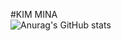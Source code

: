 #KIM MINA
</br>
![Anurag's GitHub stats](https://github-readme-stats.vercel.app/api?username=kimmina888&show_icons=true&theme=radical)
